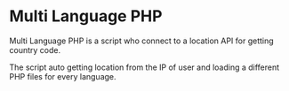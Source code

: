 # Multi Language PHP
Multi Language PHP is a script who connect to a location API for getting country code.

The script auto getting location from the IP of user and loading a different PHP files for every language.
